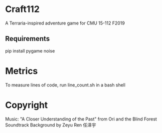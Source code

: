 # Craft112

A Terraria-inspired adventure game for CMU 15-112 F2019

## Requirements
pip install pygame noise

# Metrics
To measure lines of code, run line_count.sh in a bash shell

# Copyright
Music: "A Closer Understanding of the Past" from Ori and the Blind Forest Soundtrack
Background by Zeyu Ren 任泽宇